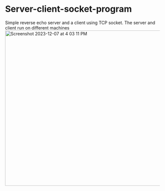 # Server-client-socket-program
Simple reverse echo server and a client using TCP socket. The server and client run on different machines
<img width="506" alt="Screenshot 2023-12-07 at 4 03 11 PM" src="https://github.com/vincentkipchoge/Server-client-socket-program/assets/100973751/03247812-03a1-4bc7-a312-9c2ce0cc3479">


